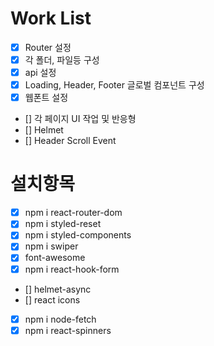 # Work List

- [x] Router 설정
- [x] 각 폴더, 파일등 구성
- [x] api 설정
- [x] Loading, Header, Footer 글로벌 컴포넌트 구성
- [x] 웹폰트 설정
- [] 각 페이지 UI 작업 및 반응형
- [] Helmet
- [] Header Scroll Event

# 설치항목

- [x] npm i react-router-dom
- [x] npm i styled-reset
- [x] npm i styled-components
- [x] npm i swiper
- [x] font-awesome
- [x] npm i react-hook-form
- [] helmet-async
- [] react icons
- [x] npm i node-fetch
- [x] npm i react-spinners

